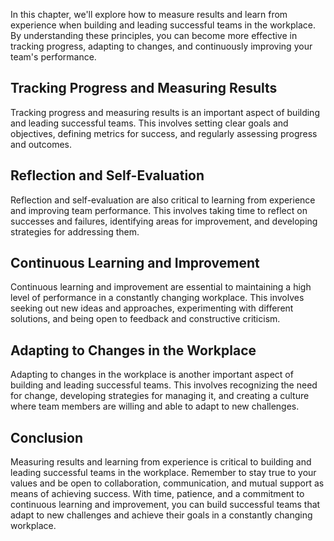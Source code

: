 
In this chapter, we'll explore how to measure results and learn from experience when building and leading successful teams in the workplace. By understanding these principles, you can become more effective in tracking progress, adapting to changes, and continuously improving your team's performance.

Tracking Progress and Measuring Results
---------------------------------------

Tracking progress and measuring results is an important aspect of building and leading successful teams. This involves setting clear goals and objectives, defining metrics for success, and regularly assessing progress and outcomes.

Reflection and Self-Evaluation
------------------------------

Reflection and self-evaluation are also critical to learning from experience and improving team performance. This involves taking time to reflect on successes and failures, identifying areas for improvement, and developing strategies for addressing them.

Continuous Learning and Improvement
-----------------------------------

Continuous learning and improvement are essential to maintaining a high level of performance in a constantly changing workplace. This involves seeking out new ideas and approaches, experimenting with different solutions, and being open to feedback and constructive criticism.

Adapting to Changes in the Workplace
------------------------------------

Adapting to changes in the workplace is another important aspect of building and leading successful teams. This involves recognizing the need for change, developing strategies for managing it, and creating a culture where team members are willing and able to adapt to new challenges.

Conclusion
----------

Measuring results and learning from experience is critical to building and leading successful teams in the workplace. Remember to stay true to your values and be open to collaboration, communication, and mutual support as means of achieving success. With time, patience, and a commitment to continuous learning and improvement, you can build successful teams that adapt to new challenges and achieve their goals in a constantly changing workplace.

